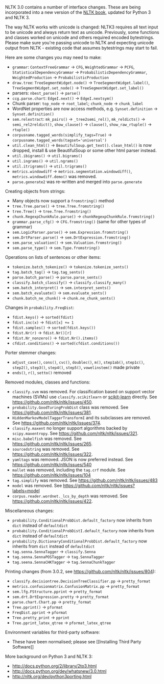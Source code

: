 NLTK 3.0 contains a number of interface changes. These are being incorporated into a new version of the [NLTK book](http://nltk.org/book), updated for Python 3 and NLTK 3.

The way NLTK works with unicode is changed: NLTK3 requires all text input to be unicode and always return text as unicode. Previously, some functions and classes worked on unicode and others required encoded bytestrings. Please make sure you're passing unicode to NLTK and expecting unicode output from NLTK - existing code that assumes bytestrings may start to fail.

Here are some changes you may need to make:
* `grammar`: `ContextFreeGrammar` &rarr; `CFG`, `WeightedGrammar` &rarr; `PCFG`, `StatisticalDependencyGrammar` &rarr; `ProbabilisticDependencyGrammar`, `WeightedProduction` &rarr; `ProbabilisticProduction`
* `draw.tree`: `TreeSegmentWidget.node()` &rarr; `TreeSegmentWidget.label()`, `TreeSegmentWidget.set_node()` &rarr; `TreeSegmentWidget.set_label()`
* parsers: `nbest_parse()` &rarr; `parse()`
* `ccg.parse.chart`: `EdgeI.next()` &rarr; `EdgeI.nextsym()`
* Chunk parser: `top_node` &rarr; `root_label`; `chunk_node` &rarr; `chunk_label`
* WordNet properties are now access methods, e.g. `Synset.definition` &rarr; `Synset.definition()`
* `sem.relextract`: `mk_pairs()` &rarr; `_tree2semi_rel()`, `mk_reldicts()` &rarr; `semi_rel2reldict()`, `show_clause()` &rarr; `clause()`, `show_raw_rtuple()` &rarr; `rtuple()`
* `corpusname.tagged_words(simplify_tags=True)` &rarr; `corpusname.tagged_words(tagset='universal')`
* `util.clean_html()` &rarr; `BeautifulSoup.get_text()`. `clean_html()` is now dropped, install & use BeautifulSoup or some other html parser instead.
* `util.ibigrams()` &rarr; `util.bigrams()`
* `util.ingrams()` &rarr; `util.ngrams()`
* `util.itrigrams()` &rarr; `util.trigrams()`
* `metrics.windowdiff` &rarr; `metrics.segmentation.windowdiff()`, `metrics.windowdiff.demo()` was removed.
* `parse.generate2` was re-written and merged into `parse.generate`

Creating objects from strings:
* Many objects now support a `fromstring()` method
* `tree.Tree.parse()` &rarr; `tree.Tree.fromstring()`
* `tree.Tree()` &rarr; `tree.Tree.fromstring()`
* `chunk.RegexpChunkRule.parse()` &rarr; `chunkRegexpChunkRule.fromstring()`
* `grammar.parse_cfg()` &rarr; `CFG.fromstring()` (same for other types of grammar)
* `sem.LogicParser.parse()` &rarr; `sem.Expression.fromstring()`
* `sem.DrtParser.parse()` &rarr; `sem.DrtExpression.fromstring()`
* `sem.parse_valuation()` &rarr; `sem.Valuation.fromstring()`
* `sem.parse_type()` &rarr; `sem.Type.fromstring()`

Operations on lists of sentences or other items:
* `tokenize.batch_tokenize()` &rarr; `tokenize.tokenize_sents()`
* `tag.batch_tag()` &rarr; `tag.tag_sents()`
* `parse.batch_parse()` &rarr; `parse.parse_sents()`
* `classify.batch_classify()` &rarr; `classify.classify_many()`
* `sem.batch_interpret()` &rarr; `sem.interpret_sents()`
* `sem.batch_evaluate()` &rarr; `sem.evaluate_sents()`
* `chunk.batch_ne_chunk()` &rarr; `chunk.ne_chunk_sents()`

Changes in `probability.FreqDist`:
* `fdist.keys()` &rarr; `sorted(fdist)`
* `fdist.inc(x)` &rarr; `fdist[x] += 1`
* `fdist.samples()` &rarr; `sorted(fdist.keys())`
* `fdist.Nr(r)` &rarr; `fdist.Nr()[r]`
* `fdist.Nr_nonzero()` &rarr; `fdist.Nr().items()`
* `cfdist.conditions()` &rarr; `sorted(cfdist.conditions())`

Porter stemmer changes:

* `adjust_case()`, `cons()`, `cvc()`, `doublec()`, `m()`, `step1ab()`, `step1c()`, `step2()`, `step3()`, `step4()`, `step5()`, `vowelinstem()` made private
* `ends()`, `r()`, `setto()` removed

Removed modules, classes and functions:

* `classify.svm` was removed. For classification based on support vector machines (SVMs) use `classify.scikitlearn` or [scikit-learn](http://scikit-learn.org) directly. See https://github.com/nltk/nltk/issues/450.
* `probability.GoodTuringProbDist` class was removed. See https://github.com/nltk/nltk/issues/381.
* `HiddenMarkovModelTaggerTransformI` and its subclasses are removed. See https://github.com/nltk/nltk/issues/374.
* `classify.maxent` no longer support algorithms backed by `scipy.maxentropy`. See https://github.com/nltk/nltk/issues/321.
* `misc.babelfish` was removed. See https://github.com/nltk/nltk/issues/265.
* `sourcedstring` was removed. See https://github.com/nltk/nltk/issues/322.
* `yamltags` was removed. JSON is now preferred instead. See https://github.com/nltk/nltk/issues/540
* `mallet` was removed, including the `tag.crf` module. See https://github.com/nltk/nltk/issues/104
* `tag.simplify` was removed. See https://github.com/nltk/nltk/issues/483
* `model` was removed. See https://github.com/nltk/nltk/issues?labels=model
* `corpus.reader.wordnet._lcs_by_depth` was removed. See https://github.com/nltk/nltk/issues/422.

Miscellaneous changes:

* `probability.ConditionalProbDist.default_factory` now inherits from `dict` instead of `defaultdict`
* `probability.ConditionalProbDistI.default_factory` now inherits from `dict` instead of `defaultdict`
* `probability.DictionaryConditionalProbDist.default_factory` now inherits from `dict` instead of `defaultdict`
* `tag.senna.SennaTagger` &rarr; `classify.Senna`
* `tag.senna.SennaPOSTagger` &rarr; `tag.SennaTagger`
* `tag.seena.SennaCHKTagger` &rarr; `tag.SennaChunkTagger`

Printing changes (from 3.0.2, see https://github.com/nltk/nltk/issues/804):
* `classify.decisiontree.DecisionTreeClassifier.pp` &rarr; `pretty_format`
* `metrics.confusionmatrix.ConfusionMatrix.pp` &rarr; `pretty_format`
* `sem.lfg.FStructure.pprint` &rarr; `pretty_format`
* `sem.drt.DrtExpression.pretty` &rarr; `pretty_format`
* `parse.chart.Chart.pp` &rarr; `pretty_format`
* `Tree.pprint()` &rarr; `pformat`
* `FreqDist.pprint` &rarr; `pformat`
* `Tree.pretty_print` &rarr; `pprint`
* `Tree.pprint_latex_qtree` &rarr; `pformat_latex_qtree`

Environment variables for third-party software:

* These have been normalised; please see [[Installing Third Party Software]]

More background on Python 3 and NLTK 3:

* http://docs.python.org/2/library/2to3.html
* http://docs.python.org/dev/whatsnew/3.0.html
* http://nltk.org/dev/python3porting.html